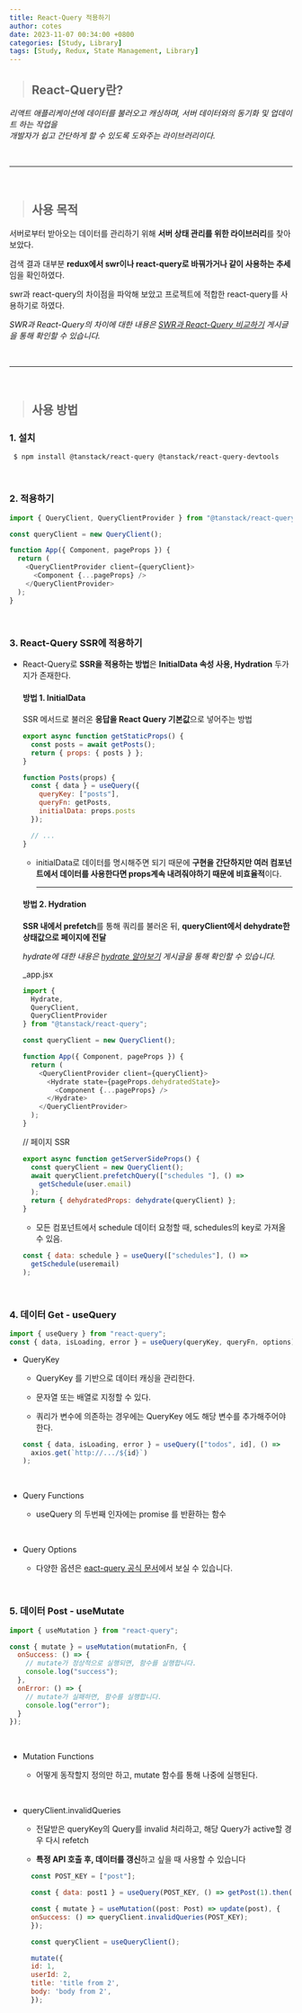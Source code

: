 ```yaml
---
title: React-Query 적용하기
author: cotes
date: 2023-11-07 00:34:00 +0800
categories: [Study, Library]
tags: [Study, Redux, State Management, Library]
---
```


<!-- 프로젝트 작업하면서 했던 고민, 어떻게 해결했는지에 대한 내용이 담겨져있습니다. -->

> ## React-Query란?

_리액트 애플리케이션에 데이터를 불러오고 캐싱하며, 서버 데이터와의 동기화 및 업데이트 하는 작업을 <br/> 개발자가 쉽고 간단하게 할 수 있도록 도와주는 라이브러리이다._

<br/>

---

<br/>

> ## 사용 목적

서버로부터 받아오는 데이터를 관리하기 위해 **서버 상태 관리를 위한 라이브러리**를 찾아보았다.

검색 결과 대부분 **redux에서 swr이나 react-query로 바꿔가거나 같이 사용하는 추세**임을 확인하였다.

swr과 react-query의 차이점을 파악해 보았고 프로젝트에 적합한 react-query를 사용하기로 하였다.

_SWR과 React-Query의 차이에 대한 내용은 [SWR과 React-Query 비교하기](https://hajung00.github.io/posts/swr,reactquery/) 게시글을 통해 확인할 수 있습니다._

<br/>

---

<br/>

> ## 사용 방법

### 1. 설치

```
 $ npm install @tanstack/react-query @tanstack/react-query-devtools
```

<br/>

### 2. 적용하기

```javascript
import { QueryClient, QueryClientProvider } from "@tanstack/react-query";

const queryClient = new QueryClient();

function App({ Component, pageProps }) {
  return (
    <QueryClientProvider client={queryClient}>
      <Component {...pageProps} />
    </QueryClientProvider>
  );
}
```

<br/>

### 3. React-Query SSR에 적용하기

- React-Query로 **SSR을 적용하는 방법**은 **InitialData 속성 사용, Hydration** 두가지가 존재한다.

  #### 방법 1. InitialData

  SSR 메서드로 불러온 **응답을 React Query 기본값**으로 넣어주는 방법

  ```javascript
  export async function getStaticProps() {
    const posts = await getPosts();
    return { props: { posts } };
  }

  function Posts(props) {
    const { data } = useQuery({
      queryKey: ["posts"],
      queryFn: getPosts,
      initialData: props.posts
    });

    // ...
  }
  ```

  - initialData로 데이터를 명시해주면 되기 때문에 **구현을 간단하지만 여러 컴포넌트에서 데이터를 사용한다면 props계속 내려줘야하기 때문에 비효율적**이다.

    ***

  #### 방법 2. Hydration

  **SSR 내에서 prefetch**를 통해 쿼리를 불러온 뒤, **queryClient에서 dehydrate한 상태값으로 페이지에 전달**

    <!-- 링크 달기 -->

  _hydrate에 대한 내용은 [hydrate 알아보기](https://velog.io/@pjh1011409/React-Query-HydrationSSR) 게시글을 통해 확인할 수 있습니다._

  \_app.jsx

  ```javascript
  import {
    Hydrate,
    QueryClient,
    QueryClientProvider
  } from "@tanstack/react-query";

  const queryClient = new QueryClient();

  function App({ Component, pageProps }) {
    return (
      <QueryClientProvider client={queryClient}>
        <Hydrate state={pageProps.dehydratedState}>
          <Component {...pageProps} />
        </Hydrate>
      </QueryClientProvider>
    );
  }
  ```

  // 페이지 SSR

  ```javascript
  export async function getServerSideProps() {
    const queryClient = new QueryClient();
    await queryClient.prefetchQuery(["schedules "], () =>
      getSchedule(user.email)
    );
    return { dehydratedProps: dehydrate(queryClient) };
  }
  ```

  - 모든 컴포넌트에서 schedule 데이터 요청할 때, schedules의 key로 가져올 수 있음.

  ```javascript
  const { data: schedule } = useQuery(["schedules"], () =>
    getSchedule(useremail)
  );
  ```

<br/>

### 4. 데이터 Get - useQuery

```javascript
import { useQuery } from "react-query";
const { data, isLoading, error } = useQuery(queryKey, queryFn, options);
```

- QueryKey

  - QueryKey 를 기반으로 데이터 캐싱을 관리한다.

  - 문자열 또는 배열로 지정할 수 있다.

  - 쿼리가 변수에 의존하는 경우에는 QueryKey 에도 해당 변수를 추가해주어야한다.

  ```javascript
  const { data, isLoading, error } = useQuery(["todos", id], () =>
    axios.get(`http://.../${id}`)
  );
  ```

<br/>

- Query Functions

  - useQuery 의 두번째 인자에는 promise 를 반환하는 함수

<br/>

- Query Options

  - 다양한 옵션은 [eact-query 공식 문서](https://tanstack.com/query/latest/docs/react/reference/useQuery?from=reactQueryV3&original=https%3A%2F%2Ftanstack.com%2Fquery%2Fv3%2Fdocs%2Freference%2FuseQuery)에서 보실 수 있습니다.

<br/>

### 5. 데이터 Post - useMutate

```javascript
import { useMutation } from "react-query";

const { mutate } = useMutation(mutationFn, {
  onSuccess: () => {
    // mutate가 정상적으로 실행되면, 함수를 실행합니다.
    console.log("success");
  },
  onError: () => {
    // mutate가 실패하면, 함수를 실행합니다.
    console.log("error");
  }
});
```

<br/>

- Mutation Functions

  - 어떻게 동작할지 정의만 하고, mutate 함수를 통해 나중에 실행된다.

<br/>

- queryClient.invalidQueries

  - 전달받은 queryKey의 Query를 invalid 처리하고, 해당 Query가 active할 경우 다시 refetch

  - **특정 API 호출 후, 데이터를 갱신**하고 싶을 때 사용할 수 있습니다

  ```javascript
    const POST_KEY = ["post"];

    const { data: post1 } = useQuery(POST_KEY, () => getPost(1).then((res) => res));

    const { mutate } = useMutation((post: Post) => update(post), {
    onSuccess: () => queryClient.invalidQueries(POST_KEY);
    });

    const queryClient = useQueryClient();

    mutate({
    id: 1,
    userId: 2,
    title: 'title from 2',
    body: 'body from 2',
    });
  ```
